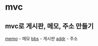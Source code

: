 # mvc

## mvc로 게시판, 메모, 주소 만들기

[memo](./mvc_memo/) - 메모
[bbs](./mvc_bbs/) - 게시판
[addr](./mvc_addr/) - 주소
